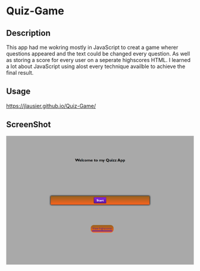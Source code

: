 # Quiz-Game

## Description
This app had me wokring mostly in JavaScript to creat a game wherer questions appeared and the text could be changed every question. As well as storing a score for every  user on a seperate highscores HTML. I learned a lot about JavaScript using alost every technique availble to achieve the final result.

## Usage
https://jlausier.github.io/Quiz-Game/


## ScreenShot

![Screenshot](./assets/127.0.0.1_5500_index.html.png)